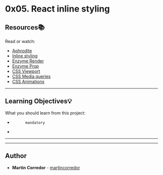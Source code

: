 # 0x05. React inline styling

## Resources:books:
Read or watch:
* [Aphrodite](https://intranet.hbtn.io/rltoken/QXlvi2PsWUQpEfhhqTGcAw)
* [Inline styling](https://intranet.hbtn.io/rltoken/yYqY0lZLc3KmAm5MV_MdDw)
* [Enzyme Render](https://intranet.hbtn.io/rltoken/k7feyV9bL8NrNRK_5rNi1g)
* [Enzyme Prop](https://intranet.hbtn.io/rltoken/yueQrkqySHKZhHWi9Myk9g)
* [CSS Viewport](https://intranet.hbtn.io/rltoken/1C41qQn9OTYCT9DoR871fg)
* [CSS Media queries](https://intranet.hbtn.io/rltoken/2-7F2wNcG7sZWzVR_M6iBw)
* [CSS Animations](https://intranet.hbtn.io/rltoken/Pzvyl9EJyrWkreFvMArwCg)

---
## Learning Objectives:bulb:
What you should learn from this project:


*           mandatory
*         

---
---

## Author
* **Martin Corredor** - [martincorredor](https://github.com/martincorredor)
